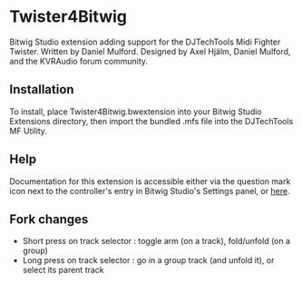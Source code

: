 # Twister4Bitwig
Bitwig Studio extension adding support for the DJTechTools Midi Fighter Twister. Written by Daniel Mulford. Designed by Axel Hjälm, Daniel Mulford, and the KVRAudio forum community.

## Installation
To install, place Twister4Bitwig.bwextension into your Bitwig Studio Extensions directory, then import the bundled .mfs file into the DJTechTools MF Utility.

## Help
Documentation for this extension is accessible either via the question mark icon next to the controller's entry in Bitwig Studio's Settings panel, or [here](https://drive.google.com/open?id=1lHFWPcLkDhQyoQp7LXPKAaIJ7LhVLHEx).

## Fork changes

- Short press on track selector : toggle arm (on a track), fold/unfold (on a group)
- Long press on track selector :  go in a group track (and unfold it), or select its parent track